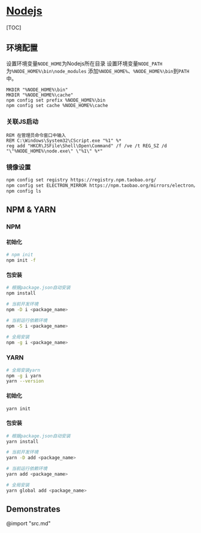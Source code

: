 <link rel="stylesheet" href="https://zhmhbest.gitee.io/hellomathematics/style/index.css">
<script src="https://zhmhbest.gitee.io/hellomathematics/style/index.js"></script>

# [Nodejs](../index.html)

[TOC]

## 环境配置

设置环境变量`NODE_HOME`为Nodejs所在目录
设置环境变量`NODE_PATH`为`%NODE_HOME%\bin\node_modules`
添加`%NODE_HOME%`、`%NODE_HOME%\bin`到`PATH`中。

```batch
MKDIR "%NODE_HOME%\bin"
MKDIR "%NODE_HOME%\cache"
npm config set prefix %NODE_HOME%\bin
npm config set cache %NODE_HOME%\cache
```

### 关联JS启动

```batch
REM 在管理员命令窗口中输入
REM C:\Windows\System32\CScript.exe "%1" %*
reg add "HKCR\JSFile\Shell\Open\Command" /f /ve /t REG_SZ /d "\"%NODE_HOME%\node.exe\" \"%1\" %*"
```

### 镜像设置

```bash
npm config set registry https://registry.npm.taobao.org/
npm config set ELECTRON_MIRROR https://npm.taobao.org/mirrors/electron/
npm config ls
```

## NPM & YARN

### NPM

#### 初始化

```bash
# npm init
npm init -f
```

#### 包安装

```bash
# 根据package.json自动安装
npm install

# 当前开发环境
npm -D i <package_name>

# 当前运行依赖环境
npm -S i <package_name>

# 全局安装
npm -g i <package_name>
```

### YARN

```bash
# 全局安装yarn
npm -g i yarn
yarn --version
```

#### 初始化

```bash
yarn init
```

#### 包安装

```bash
# 根据package.json自动安装
yarn install

# 当前开发环境
yarn -D add <package_name>

# 当前运行依赖环境
yarn add <package_name>

# 全局安装
yarn global add <package_name>
```

## Demonstrates

@import "src.md"
